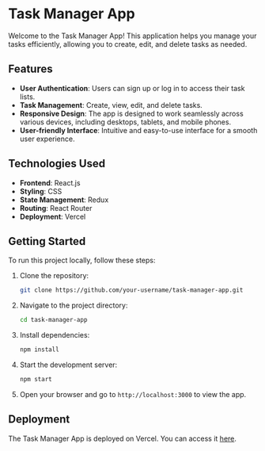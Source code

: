 # Task Manager App

Welcome to the Task Manager App! This application helps you manage your tasks efficiently, allowing you to create, edit, and delete tasks as needed.

## Features

- **User Authentication**: Users can sign up or log in to access their task lists.
- **Task Management**: Create, view, edit, and delete tasks.
- **Responsive Design**: The app is designed to work seamlessly across various devices, including desktops, tablets, and mobile phones.
- **User-friendly Interface**: Intuitive and easy-to-use interface for a smooth user experience.

## Technologies Used

- **Frontend**: React.js
- **Styling**: CSS
- **State Management**: Redux
- **Routing**: React Router
- **Deployment**: Vercel

## Getting Started

To run this project locally, follow these steps:

1. Clone the repository:

   ```bash
   git clone https://github.com/your-username/task-manager-app.git
   ```

2. Navigate to the project directory:

   ```bash
   cd task-manager-app
   ```

3. Install dependencies:

   ```bash
   npm install
   ```

4. Start the development server:

   ```bash
   npm start
   ```

5. Open your browser and go to `http://localhost:3000` to view the app.

## Deployment

The Task Manager App is deployed on Vercel. You can access it [here](https://task-manager-frontend-flame.vercel.app/).
